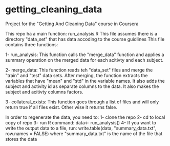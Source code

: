 # getting_cleaning_data
Project for the "Getting And Cleaning Data" course in Coursera

This repo ha a main function:
run_analysis.R
This file assumes there is a directory "data_set" that has data accoding to the course guidlines
This file contains three functions:

1- run_analysis: This function calls the "merge_data" function and applies a summary operation on the merged data for each acitivty and each subject.

2- merge_data: This function reads teh "data_set" files and merge the "train" and "test" data sets. After merging, the function extracts the variables that have "mean" and "std" in the variable names. It also adds the subject and activity id as separate columns to the data.
It also makes the subject and acitivty columns factors.

3- collateral_exists: This function goes through a list of files and will only return true if all files exist. Other wise it returns false.

In order to regenerate the data, you need to:
1- clone the repo
2- cd to local copy of repo
3- run R command:
      data<- run_analysis()
4- If you want to write the output data to a file, run:
      write.table(data, "summary_data.txt", row.names = FALSE)
      where "summary_data.txt" is the name of the file that stores the data
      
      

